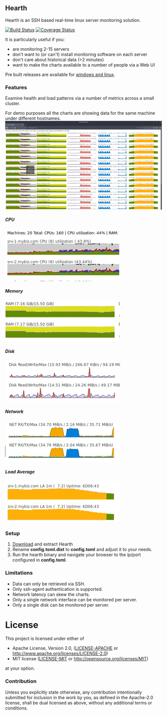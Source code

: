 Hearth
------
Hearth is an SSH based real-time linux server monitoring solution.

[![Build Status](https://travis-ci.com/aheart/hearth.svg?branch=master)](https://travis-ci.com/aheart/hearth)
[![Coverage Status](https://coveralls.io/repos/github/aheart/hearth/badge.svg?branch=master)](https://coveralls.io/github/aheart/hearth?branch=master)

It is particularly useful if you:
* are monitoring 2-15 servers
* don't want to (or can't) install monitoring software on each server
* don't care about historical data (>2 minutes)
* want to make the charts available to a number of people via a Web UI

Pre built releases are available for [windows and linux](https://github.com/aheart/hearth/releases).

### Features
Examine health and load patterns via a number of metrics across a small cluster.

For demo purposes all the charts are showing data for the same machine under different hostnames.
![screenshot](./assets/screenshot.png)


##### CPU
![screenshot](./assets/cpu.gif)

##### Memory
![screenshot](./assets/ram.gif)

##### Disk
![screenshot](./assets/disk.gif)

##### Network
![screenshot](./assets/network.gif)

##### Load Average
![screenshot](./assets/load-average.gif)


### Setup
1. [Download](https://github.com/aheart/hearth/releases) and extract Hearth
2. Rename **config.toml.dist** to **config.toml** and adjust it to your needs.
3. Run the hearth binary and navigate your browser to the ip/port configured in **config.toml**.


### Limitations
* Data can only be retrieved via SSH.
* Only ssh-agent authentication is supported.
* Network latency can skew the charts.
* Only a single network interface can be monitored per server.
* Only a single disk can be monitored per server.

# License

This project is licensed under either of

 * Apache License, Version 2.0, ([LICENSE-APACHE](LICENSE-APACHE) or
   http://www.apache.org/licenses/LICENSE-2.0)
 * MIT license ([LICENSE-MIT](LICENSE-MIT) or
   http://opensource.org/licenses/MIT)

at your option.

### Contribution

Unless you explicitly state otherwise, any contribution intentionally submitted for inclusion in the work by you, as defined in the Apache-2.0 license, shall be dual licensed as above, without any additional terms or conditions.
